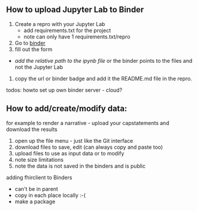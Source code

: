 ## How to upload Jupyter Lab to Binder


1. Create a repro with your Jupyter Lab
   - add requirements.txt for the project
   - note can only have 1 requirements.txt/repro
1. Go to [binder](https://mybinder.org/)
1. fill out the form
  - *add the relative path to the ipynb file* or the binder points to the files and not the Jupyter Lab
1. copy the url or binder badge and add it the README.md file in the repro.

todos:
howto set up own binder server - cloud?

## How to add/create/modify data:

for example to render a narrative - upload your capstatements and download the results

1. open up the file menu - just like the Git interface
1. download files to save, edit (can always copy and paste too)
1. upload files to use as input data or to modify
1. note size limitations
1. note the data is not saved in the binders and is public

adding fhirclient to Binders

- can't be in parent
- copy in each place locally  :-(
- make a package
